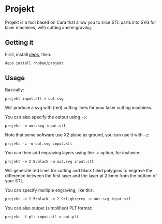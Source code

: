 # Projekt

Projekt is a tool based on Cura that allow you to slice STL parts into SVG for
laser machines, with cutting and engraving.

## Getting it

First, install [deps](https://github.com/Rhoban/deps#installation), then:

	deps install rhoban/projekt

## Usage

Basically:

    projekt input.stl > out.svg

Will produce a svg with (red) cutting lines for your laser cutting machines.

You can also specify the output using `-o`:

    projekt -o out.svg input.stl

Note that some software use XZ plane as ground, you can use it with `-z`:
    
    projekt -z -o out.svg input.stl

You can then add engraving layers using the `-e` option, for instance:

    projekt -e 2.5:black -o out.svg input.stl

Will generate red lines for cutting and black filled polygons to engrave the difference
between the first layer and the layer at 2.5mm from the bottom of your STL.

You can specify multiple engraving, like this:

    projekt -e 2.5:black -e 2.9:lightgrey -o out.svg input.stl
	
You can also output (simplified) PLT format:

	projekt -f plt input.stl > out.plt
